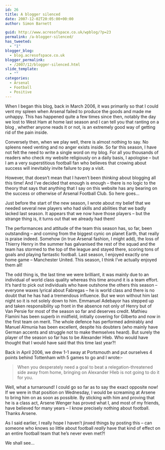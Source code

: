 ```yaml
---
id: 26
title: A blogger silenced
date: 2007-12-02T20:05:00+00:00
author: Simon Barnett

guid: http://www.acresofspace.co.uk/wpblog/?p=23
permalink: /a-blogger-silenced/
has_tweeted:
  - "1"
blogger_blog:
  - blog.acresofspace.co.uk
blogger_permalink:
  - /2007/12/blogger-silenced.html
slide_template:
  - ""
categories:
  - Arsenal
  - Football
  - Positive
---
```

When I began this blog, back in March 2006, it was primarily so that I could vent my spleen when Arsenal failed to produce the goods and made me unhappy. This has happened quite a few times since then, notably the day we lost to West Ham at home last season and I can tell you that ranting on a blog , whether anyone reads it or not, is an extremely good way of getting rid of the pain inside.

<!--more-->

Conversely then, when we play well, there is almost nothing to say. No spleens need venting and no anger exists inside. So far this season, I have not felt the need to write a single word on my blog. For all you thousands of readers who check my website religiously on a daily basis, I apologise &#8211; but I am a very superstitious football fan who believes that crowing about success will inevitably invite failure to pay a visit.

However, that doesn&#8217;t mean that I haven&#8217;t been <span style="font-style: italic">thinking</span> about blogging all this time! And I&#8217;ve decided that enough is enough &#8211; there is no logic to the theory that says that anything that I say on this website has any bearing on the success or otherwise of Arsenal Football Club. So here goes&#8230;

Just before the start of the new season, I wrote about my belief that we needed several new players who had skills and abilities that we badly lacked last season. It appears that we now have those players &#8211; but the strange thing is, it turns out that we already had them!

The performances and attitude of the team this season has, so far, been outstanding &#8211; and coming from the biggest cynic on planet Earth, that really is praise indeed. Somehow (in true Arsenal fashion, I might add), the loss of Thierry Henry in the summer has galvanised the rest of the squad and the team has stormed to the top of the league and stayed there, scoring tons of goals and playing fantastic football. Last season, I enjoyed exactly one home game &#8211; Manchester United. This season, I think I&#8217;ve actually enjoyed them all!

The odd thing is, the last time we were brilliant, it was mainly due to an individual of world class quality whereas this time around it is a team effort. It&#8217;s hard to pick out individuals who have outshone the others this season &#8211; everyone waxes lyrical about Fabregas &#8211; he is world class and there is no doubt that he has had a tremendous influence. But we won without him last night so it is not solely down to him. Emmanuel Adebayor has stepped up and taken responsibility up front in the absence not only of Henry but of Van Persie for most of the season so far and deserves credit. Mathieu Flamini has been superb in midfield, initially covering for Gilberto and now in the first team on merit. The whole defence has performed admirably and Manuel Almunia has been excellent, despite his doubters (who mainly have German accents and struggle not to make themselves heard). But surely the player of the season so far has to be Alexander Hleb. Who would have thought that I would have said that this time last year?!

Back in April 2006, we drew 1-1 away at Portsmouth and put ourselves 4 points behind Tottenham with 5 games to go and I wrote:-

> When you desperately need a goal to beat a relegation-threatened side away from home, bringing on Alexander Hleb is not going to do it for you.

Well, what a turnaround! I could go so far as to say the exact opposite now! If we were in that position on Wednesday, I would be screaming at Arsene to bring him on as soon as possible. By sticking with him and proving that he is a class act, Arsene Wenger has proved what I, and most of my friends, have believed for many years &#8211; I know precisely nothing about football. Thanks Arsene.

As I said earlier, I really hope I haven&#8217;t jinxed things by posting this &#8211; can someone who knows so little about football <span style="font-style: italic">really</span> have that kind of effect on an entire football team that he&#8217;s never even met?!

We shall see&#8230;
